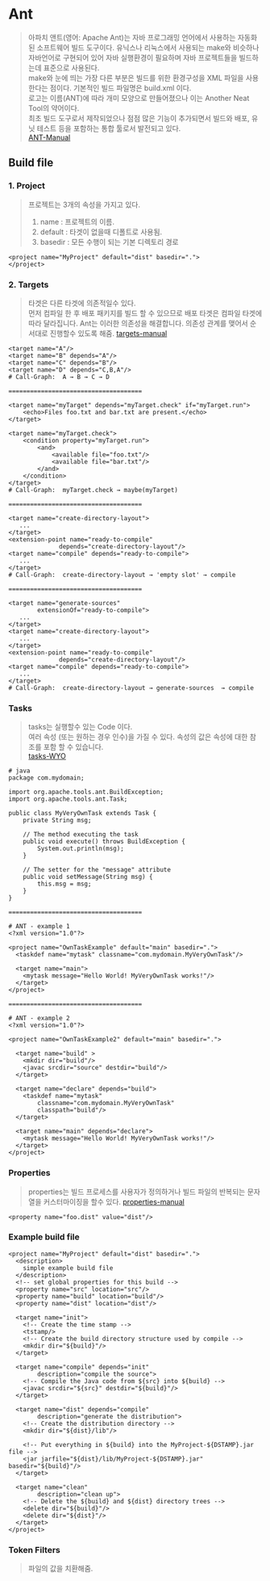 # Ant
> 아파치 앤트(영어: Apache Ant)는 자바 프로그래밍 언어에서 사용하는 자동화된 소프트웨어 빌드 도구이다. 유닉스나 리눅스에서 사용되는 make와 비슷하나 자바언어로 구현되어 있어 자바 실행환경이 필요하며 자바 프로젝트들을 빌드하는데 표준으로 사용된다.  
> make와 눈에 띄는 가장 다른 부분은 빌드를 위한 환경구성을 XML 파일을 사용한다는 점이다. 기본적인 빌드 파일명은 build.xml 이다.  
> 로고는 이름(ANT)에 따라 개미 모양으로 만들어졌으나 이는 Another Neat Tool의 약어이다.  
> 최초 빌드 도구로서 제작되었으나 점점 많은 기능이 추가되면서 빌드와 배포, 유닛 테스트 등을 포함하는 통합 툴로서 발전되고 있다.  
[ANT-Manual](https://ant.apache.org/manual/index.html)  

## Build file

### 1. Project
> 프로젝트는 3개의 속성을 가지고 있다.  
> 1. name : 프로젝트의 이름. 
> 2. default : 타겟이 없을때 디폴트로 사용됨. 
> 3. basedir : 모든 수행이 되는 기본 디렉토리 경로   

```
<project name="MyProject" default="dist" basedir=".">
</project>
```
  
### 2. Targets
> 타겟은 다른 타겟에 의존적일수 있다.  
> 먼저 컴파일 한 후 배포 패키지를 빌드 할 수 있으므로 배포 타겟은 컴파일 타겟에 따라 달라집니다. Ant는 이러한 의존성을 해결합니다.
> 의존성 관계를 맺어서 순서대로 진행할수 있도록 해줌.
[targets-manual](https://ant.apache.org/manual/targets.html)

```
<target name="A"/>
<target name="B" depends="A"/>
<target name="C" depends="B"/>
<target name="D" depends="C,B,A"/>
# Call-Graph:  A → B → C → D

=====================================

<target name="myTarget" depends="myTarget.check" if="myTarget.run">
    <echo>Files foo.txt and bar.txt are present.</echo>
</target>

<target name="myTarget.check">
    <condition property="myTarget.run">
        <and>
            <available file="foo.txt"/>
            <available file="bar.txt"/>
        </and>
    </condition>
</target>
# Call-Graph:  myTarget.check → maybe(myTarget)

=====================================

<target name="create-directory-layout">
   ...
</target>
<extension-point name="ready-to-compile"
              depends="create-directory-layout"/>
<target name="compile" depends="ready-to-compile">
   ...
</target>
# Call-Graph:  create-directory-layout → 'empty slot' → compile

=====================================

<target name="generate-sources"
        extensionOf="ready-to-compile">
   ...
</target>
<target name="create-directory-layout">
   ...
</target>
<extension-point name="ready-to-compile"
              depends="create-directory-layout"/>
<target name="compile" depends="ready-to-compile">
   ...
</target>
# Call-Graph:  create-directory-layout → generate-sources  → compile

```

### Tasks
> tasks는 실행할수 있는 Code 이다.  
> 여러 속성 (또는 원하는 경우 인수)을 가질 수 있다. 속성의 값은 속성에 대한 참조를 포함 할 수 있습니다.  
[tasks-WYO](https://ant.apache.org/manual/develop.html#writingowntask)

```
# java
package com.mydomain;

import org.apache.tools.ant.BuildException;
import org.apache.tools.ant.Task;

public class MyVeryOwnTask extends Task {
    private String msg;

    // The method executing the task
    public void execute() throws BuildException {
        System.out.println(msg);
    }

    // The setter for the "message" attribute
    public void setMessage(String msg) {
        this.msg = msg;
    }
}

=====================================

# ANT - example 1
<?xml version="1.0"?>

<project name="OwnTaskExample" default="main" basedir=".">
  <taskdef name="mytask" classname="com.mydomain.MyVeryOwnTask"/>

  <target name="main">
    <mytask message="Hello World! MyVeryOwnTask works!"/>
  </target>
</project>

=====================================

# ANT - example 2
<?xml version="1.0"?>

<project name="OwnTaskExample2" default="main" basedir=".">

  <target name="build" >
    <mkdir dir="build"/>
    <javac srcdir="source" destdir="build"/>
  </target>

  <target name="declare" depends="build">
    <taskdef name="mytask"
        classname="com.mydomain.MyVeryOwnTask"
        classpath="build"/>
  </target>

  <target name="main" depends="declare">
    <mytask message="Hello World! MyVeryOwnTask works!"/>
  </target>
</project>

```

### Properties
> properties는 빌드 프로세스를 사용자가 정의하거나 빌드 파일의 반복되는 문자열을 커스터마이징을 할수 있다.
[properties-manual](https://ant.apache.org/manual/Tasks/property.html)

```
<property name="foo.dist" value="dist"/>
```

### Example build file
```
<project name="MyProject" default="dist" basedir=".">
  <description>
    simple example build file
  </description>
  <!-- set global properties for this build -->
  <property name="src" location="src"/>
  <property name="build" location="build"/>
  <property name="dist" location="dist"/>

  <target name="init">
    <!-- Create the time stamp -->
    <tstamp/>
    <!-- Create the build directory structure used by compile -->
    <mkdir dir="${build}"/>
  </target>

  <target name="compile" depends="init"
        description="compile the source">
    <!-- Compile the Java code from ${src} into ${build} -->
    <javac srcdir="${src}" destdir="${build}"/>
  </target>

  <target name="dist" depends="compile"
        description="generate the distribution">
    <!-- Create the distribution directory -->
    <mkdir dir="${dist}/lib"/>

    <!-- Put everything in ${build} into the MyProject-${DSTAMP}.jar file -->
    <jar jarfile="${dist}/lib/MyProject-${DSTAMP}.jar" basedir="${build}"/>
  </target>

  <target name="clean"
        description="clean up">
    <!-- Delete the ${build} and ${dist} directory trees -->
    <delete dir="${build}"/>
    <delete dir="${dist}"/>
  </target>
</project>
```

### Token Filters
> 파일의 값을 치환해줌.

